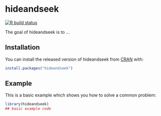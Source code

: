 
# hideandseek

<!-- badges: start -->
[![R build status](https://github.com/smwindecker/hideandseek/workflows/R-CMD-check/badge.svg)](https://github.com/smwindecker/hideandseek)
<!-- badges: end -->

The goal of hideandseek is to ...

## Installation

You can install the released version of hideandseek from [CRAN](https://CRAN.R-project.org) with:

``` r
install.packages("hideandseek")
```

## Example

This is a basic example which shows you how to solve a common problem:

``` r
library(hideandseek)
## basic example code
```

